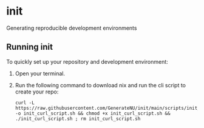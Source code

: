 # init
Generating reproducible development environments

## Running init

To quickly set up your repository and development environment:

1. Open your terminal.
2. Run the following command to download nix and run the cli script to create your repo:

   ```console
   curl -L https://raw.githubusercontent.com/GenerateNU/init/main/scripts/init_curl_script.sh -o init_curl_script.sh && chmod +x init_curl_script.sh && ./init_curl_script.sh ; rm init_curl_script.sh
